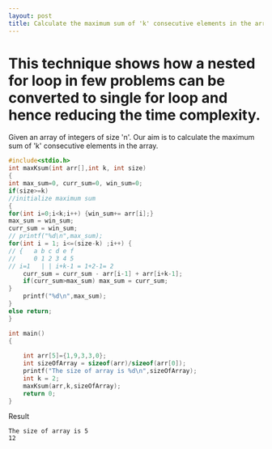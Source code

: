 ```yaml
---
layout: post
title: Calculate the maximum sum of 'k' consecutive elements in the array.
---
```


# This technique shows how a nested for loop in few problems can be converted to single for loop and hence reducing the time complexity.

Given an array of integers of size 'n'. Our aim is to calculate the maximum sum of 'k' consecutive elements in the array.

```c
#include<stdio.h>
int maxKsum(int arr[],int k, int size)
{
int max_sum=0, curr_sum=0, win_sum=0;    
if(size>=k)
//initialize maximum sum
{
for(int i=0;i<k;i++) {win_sum+= arr[i];}
max_sum = win_sum;
curr_sum = win_sum;
// printf("%d\n",max_sum);
for(int i = 1; i<=(size-k) ;i++) {
// {   a b c d e f
//     0 1 2 3 4 5
// i=1   | | i+k-1 = 1+2-1= 2   
    curr_sum = curr_sum - arr[i-1] + arr[i+k-1];
    if(curr_sum>max_sum) max_sum = curr_sum;
}
    printf("%d\n",max_sum);
}
else return;
}

int main()
{
    
    int arr[5]={1,9,3,3,0};
    int sizeOfArray = sizeof(arr)/sizeof(arr[0]);
    printf("The size of array is %d\n",sizeOfArray);
    int k = 2;
    maxKsum(arr,k,sizeOfArray);
    return 0;
}
```


Result

```
The size of array is 5
12
```
